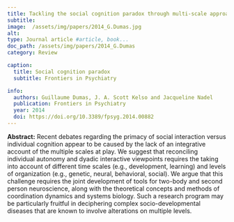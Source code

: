 ```yaml
---
title: Tackling the social cognition paradox through multi-scale approaches
subtitle: 
image:  /assets/img/papers/2014_G.Dumas.jpg
alt: 
type: Journal article #article, book...
doc_path: /assets/img/papers/2014_G.Dumas
category: Review

caption:
  title: Social cognition paradox
  subtitle: Frontiers in Psychiatry

info:
  authors: Guillaume Dumas, J. A. Scott Kelso and Jacqueline Nadel
  publication: Frontiers in Psychiatry
  year: 2014
  doi: https://doi.org/10.3389/fpsyg.2014.00882
---
```

**Abstract:**
Recent debates regarding the primacy of social interaction versus individual cognition appear to be caused by the lack of an integrative account of the multiple scales at play. We suggest that reconciling individual autonomy and dyadic interactive viewpoints requires the taking into account of different time scales (e.g., development, learning) and levels of organization (e.g., genetic, neural, behavioral, social). We argue that this challenge requires the joint development of tools for two-body and second person neuroscience, along with the theoretical concepts and methods of coordination dynamics and systems biology. Such a research program may be particularly fruitful in deciphering complex socio-developmental diseases that are known to involve alterations on multiple levels.
